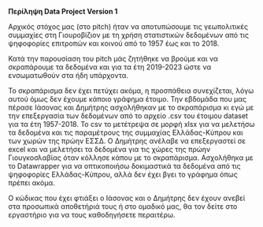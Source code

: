 
<b>Περίληψη Data Project Version 1</b>

Αρχικός στόχος μας (στο pitch) ήταν να αποτυπώσουμε τις γεωπολιτικές συμμαχίες στη Γιουροβίζιον με τη χρήση στατιστικών δεδομένων από τις ψηφοφορίες επιτροπών και κοινού από το 1957 έως και το 2018. 

Κατά την παρουσίαση του pitch μάς ζητήθηκε να βρούμε και να σκραπάρουμε τα δεδομένα και για τα έτη 2019-2023 ώστε να ενσωματωθούν στα ήδη υπάρχοντα. 

Το σκραπάρισμα δεν έχει πετύχει ακόμα, η προσπάθεια συνεχίζεται, λόγω αυτού όμως δεν έχουμε κάποιο γράφημα έτοιμο. Την εβδομάδα που μας πέρασε Ιάσονας και Δημήτρης ασχολήθηκαν με το σκραπάρισμα κι εγώ με την επεξεργασία των δεδομένων από το αρχείο .csv του έτοιμου dataset για τα έτη 1957-2018. Το csv το μετέτρεψα σε μορφή xlsx για να μελετήσω τα δεδομένα και τις παραμέτρους της συμμαχίας Ελλάδας-Κύπρου και των χωρών της πρώην ΕΣΣΔ. Ο Δημήτρης ανέλαβε να επεξεργαστεί σε excel και να μελετήσει τα δεδομένα για τις χώρες της πρώην Γιουγκοσλαβίας όταν κόλλησε κάπου με το σκραπάρισμα. Ασχολήθηκα με το Datawrapper για να οπτικοποιήσω δοκιμαστικά τα δεδομένα από τις ψηφοφορίες Ελλάδας-Κύπρου, αλλά δεν έχει βγει το γράφημα όπως πρέπει ακόμα. 

Ο κώδικας που έχει φτιάξει ο Ιάσονας και ο Δημήτρης δεν έχουν ανεβεί στα προσωπικά αποθετήριά τους ή στο ομαδικό μας, θα τον δείτε στο εργαστήριο για να τους καθοδηγήσετε περαιτέρω.